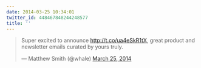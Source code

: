 ```yaml
---
date: 2014-03-25 10:34:01
twitter_id: 448467848244248577
title: ''
---
```


<blockquote class="twitter-tweet"><p lang="en" dir="ltr">Super excited to announce <a href="http://t.co/ua4eSkR1tX">http://t.co/ua4eSkR1tX</a>, great product and newsletter emails curated by yours truly.</p>&mdash; Matthew Smith (@whale) <a href="https://twitter.com/whale/status/448460774655406080?ref_src=twsrc%5Etfw">March 25, 2014</a></blockquote>
<script async src="https://platform.twitter.com/widgets.js" charset="utf-8"></script>
